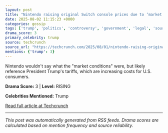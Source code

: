 ```yaml
---
layout: post
title: "Nintendo raising original Switch console prices due to ‘market conditions’"
date: 2025-08-02 11:15:23 +0000
categories: gossip
tags: ['trump', 'politics', 'controversy', 'government', 'legal', 'source-techcrunch', 'drama-rising']
drama_score: 3
primary_celebrity: trump
source: techcrunch
source_url: "https://techcrunch.com/2025/08/01/nintendo-raising-original-switch-console-prices-due-to-market-conditions/"
mentions: {'trump': 3}
---
```


Nintendo wouldn't say what the "market conditions" were, but likely reference President Trump's tariffs, which are increasing costs for U.S. consumers.

**Drama Score:** 3 | **Level:** RISING

**Celebrities Mentioned:** Trump

[Read full article at Techcrunch](https://techcrunch.com/2025/08/01/nintendo-raising-original-switch-console-prices-due-to-market-conditions/)

---
*This post was automatically generated from RSS feeds. Drama scores are calculated based on mention frequency and source reliability.*
